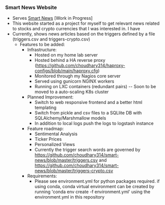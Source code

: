 ### Smart News Website 

- Serves [Smart News](https://news.vatave.com) [Work in Progress]  
- This website started as a project for myself to get relevant news related to stocks and crypto currencies that I was interested in. I have
- Currently, shows news articles based on the triggers defined by a file (triggers.csv and triggers-crypto.csv)
  - Features to be added:
    - Infrastructure:
      - Hosted on my home lab server
      - Hosted behind a HA reverse proxy (https://github.com/choudhary314/haproxy-configs/blob/main/haproxy.cfg)
      - Monitored through my Nagios core server
      - Served using gunicorn NGINX workers
      - Running on LXC containers (redundant pairs) -- Soon to be moved to a auto-scaling K8s cluster
    - Planned Improvement:
      - Switch to web responsive frontend and a better html templating
      - Switch from pickle and csv files to a SQLlite DB with SQLAlchemy/Marshmallow models
      - In addition to local logs push the logs to logstash instance
    - Feature roadmap:
      - Sentimental Analysis
      - Ticker Prices
      - Personalized Views
      - Currently the trigger search words are governed by https://github.com/choudhary314/smart-news/blob/master/triggers.csv and https://github.com/choudhary314/smart-news/blob/master/triggers-crypto.csv
    - Requirements:
      - Please see environment.yml for python packages required. if using conda, conda virtual environment can be created by running 'conda env create -f environment.yml' using the environment.yml in this repository
